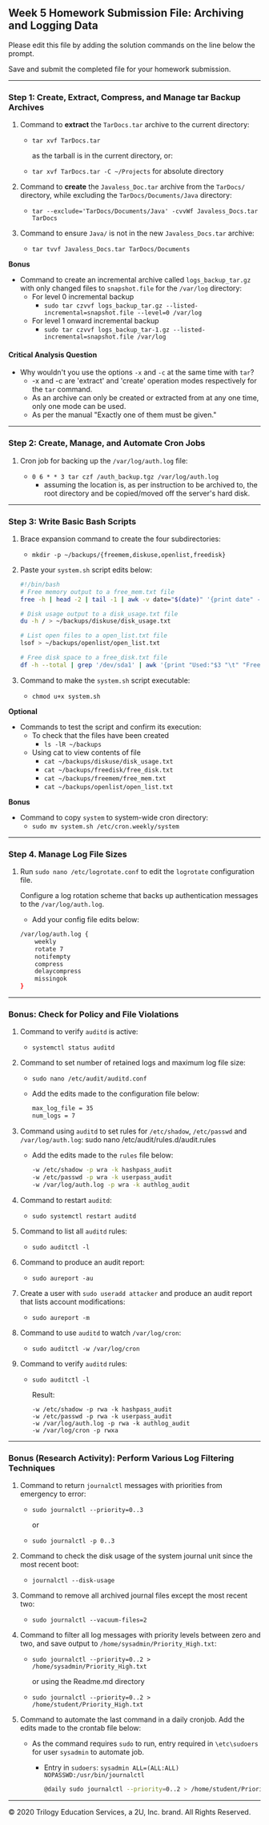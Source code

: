## Week 5 Homework Submission File: Archiving and Logging Data

Please edit this file by adding the solution commands on the line below the prompt.

Save and submit the completed file for your homework submission.

---

### Step 1: Create, Extract, Compress, and Manage tar Backup Archives

1. Command to **extract** the `TarDocs.tar` archive to the current directory:
    - `tar xvf TarDocs.tar`

        as the tarball is in the current directory, or:

    - `tar xvf TarDocs.tar -C ~/Projects`
        for absolute directory

2. Command to **create** the `Javaless_Doc.tar` archive from the `TarDocs/` directory, while excluding the `TarDocs/Documents/Java` directory:
    - `tar --exclude='TarDocs/Documents/Java' -cvvWf Javaless_Docs.tar TarDocs`

3. Command to ensure `Java/` is not in the new `Javaless_Docs.tar` archive:
    - `tar tvvf Javaless_Docs.tar TarDocs/Documents`

**Bonus** 
- Command to create an incremental archive called `logs_backup_tar.gz` with only changed files to `snapshot.file` for the `/var/log` directory:
    - For level 0 incremental backup
        - `sudo tar czvvf logs_backup_tar.gz --listed-incremental=snapshot.file --level=0 /var/log`
    - For level 1 onward incremental backup
        - `sudo tar czvvf logs_backup_tar-1.gz --listed-incremental=snapshot.file /var/log`

#### Critical Analysis Question

- Why wouldn't you use the options `-x` and `-c` at the same time with `tar`?
    - -x and -c are 'extract' and 'create' operation modes respectively for the `tar` command.
    - As an archive can only be created or extracted from at any one time, only one mode can be used.
    - As per the manual "Exactly one of them must  be  given."
---

### Step 2: Create, Manage, and Automate Cron Jobs

1. Cron job for backing up the `/var/log/auth.log` file:

    - `0 6 * * 3 tar czf /auth_backup.tgz /var/log/auth.log`
        - assuming the location is, as per instruction to be archived to, the root directory and be copied/moved off the server's hard disk.
---

### Step 3: Write Basic Bash Scripts

1. Brace expansion command to create the four subdirectories:
    - `mkdir -p ~/backups/{freemem,diskuse,openlist,freedisk}`

2. Paste your `system.sh` script edits below:

    ```bash
    #!/bin/bash
    # Free memory output to a free_mem.txt file
    free -h | head -2 | tail -1 | awk -v date="$(date)" '{print date" - Free Memory = "$4}' > ~/backups/freemem/free_mem.txt

    # Disk usage output to a disk_usage.txt file
    du -h / > ~/backups/diskuse/disk_usage.txt

    # List open files to a open_list.txt file
    lsof > ~/backups/openlist/open_list.txt

    # Free disk space to a free_disk.txt file
    df -h --total | grep '/dev/sda1' | awk '{print "Used:"$3 "\t" "Free:"$4 "\t" "%Used:"$5 "\t" "Total Size:"$2}' > ~/backups/freedisk/free_disk.txt
    ```

3. Command to make the `system.sh` script executable:
    - `chmod u+x system.sh`

**Optional**
- Commands to test the script and confirm its execution:
    - To check that the files have been created
        - `ls -lR ~/backups`
    - Using cat to view contents of file
        - `cat ~/backups/diskuse/disk_usage.txt`
        - `cat ~/backups/freedisk/free_disk.txt`
        - `cat ~/backups/freemem/free_mem.txt`
        - `cat ~/backups/openlist/open_list.txt`

**Bonus**
- Command to copy `system` to system-wide cron directory:
    - `sudo mv system.sh /etc/cron.weekly/system`
---

### Step 4. Manage Log File Sizes
 
1. Run `sudo nano /etc/logrotate.conf` to edit the `logrotate` configuration file. 

    Configure a log rotation scheme that backs up authentication messages to the `/var/log/auth.log`.

    - Add your config file edits below:

    ```bash
    /var/log/auth.log {
        weekly
        rotate 7
        notifempty
        compress
        delaycompress
        missingok
    }
    ```
---

### Bonus: Check for Policy and File Violations

1. Command to verify `auditd` is active:
    - `systemctl status auditd`

2. Command to set number of retained logs and maximum log file size:
    - `sudo nano /etc/audit/auditd.conf`
    
    - Add the edits made to the configuration file below:

        ```bash
        max_log_file = 35
        num_logs = 7
        ```

3. Command using `auditd` to set rules for `/etc/shadow`, `/etc/passwd` and `/var/log/auth.log`:
    sudo nano /etc/audit/rules.d/audit.rules

    - Add the edits made to the `rules` file below:

        ```bash
        -w /etc/shadow -p wra -k hashpass_audit
        -w /etc/passwd -p wra -k userpass_audit
        -w /var/log/auth.log -p wra -k authlog_audit
        ```

4. Command to restart `auditd`:
    - `sudo systemctl restart auditd`

5. Command to list all `auditd` rules:
    - `sudo auditctl -l`

6. Command to produce an audit report:
    - `sudo aureport -au`

7. Create a user with `sudo useradd attacker` and produce an audit report that lists account modifications:
    - `sudo aureport -m`

8. Command to use `auditd` to watch `/var/log/cron`:
    - `sudo auditctl -w /var/log/cron`

9. Command to verify `auditd` rules:
    - `sudo auditctl -l`

        Result:

        ```
        -w /etc/shadow -p rwa -k hashpass_audit
        -w /etc/passwd -p rwa -k userpass_audit
        -w /var/log/auth.log -p rwa -k authlog_audit
        -w /var/log/cron -p rwxa
        ```

---

### Bonus (Research Activity): Perform Various Log Filtering Techniques

1. Command to return `journalctl` messages with priorities from emergency to error:
    - `sudo journalctl --priority=0..3`

        or

    - `sudo journalctl -p 0..3`

2. Command to check the disk usage of the system journal unit since the most recent boot:
    - `journalctl --disk-usage`

3. Command to remove all archived journal files except the most recent two:
    - `sudo journalctl --vacuum-files=2`

4. Command to filter all log messages with priority levels between zero and two, and save output to `/home/sysadmin/Priority_High.txt`:
    - `sudo journalctl --priority=0..2 > /home/sysadmin/Priority_High.txt`

        or using the Readme.md directory
    
    - `sudo journalctl --priority=0..2 > /home/student/Priority_High.txt`

5. Command to automate the last command in a daily cronjob. Add the edits made to the crontab file below:
    - As the command requires `sudo` to run, entry required in `\etc\sudoers` for user `sysadmin` to automate job.
        - Entry in `sudoers`:
            `sysadmin ALL=(ALL:ALL) NOPASSWD:/usr/bin/journalctl`

            ```bash
            @daily sudo journalctl --priority=0..2 > /home/student/Priority_High.txt
            ```

---
© 2020 Trilogy Education Services, a 2U, Inc. brand. All Rights Reserved.
